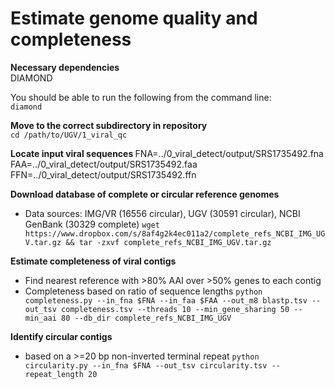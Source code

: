 # Estimate genome quality and completeness

<b>  Necessary dependencies </b>  
DIAMOND   

You should be able to run the following from the command line:  
`diamond`  

<b> Move to the correct subdirectory in repository</b>  
`cd /path/to/UGV/1_viral_qc`  

<b> Locate input viral sequences </b>
FNA=../0_viral_detect/output/SRS1735492.fna
FAA=../0_viral_detect/output/SRS1735492.faa
FFN=../0_viral_detect/output/SRS1735492.ffn

<b> Download database of complete or circular reference genomes </b>
* Data sources: IMG/VR (16556 circular), UGV (30591 circular), NCBI GenBank (30329 complete)
`wget https://www.dropbox.com/s/8af4g2k4ec011a2/complete_refs_NCBI_IMG_UGV.tar.gz && tar -zxvf complete_refs_NCBI_IMG_UGV.tar.gz`

<b> Estimate completeness of viral contigs </b>
* Find nearest reference with >80% AAI over >50% genes to each contig
* Completeness based on ratio of sequence lengths
`python completeness.py --in_fna $FNA --in_faa $FAA --out_m8 blastp.tsv --out_tsv completeness.tsv --threads 10 --min_gene_sharing 50 --min_aai 80 --db_dir complete_refs_NCBI_IMG_UGV`

<b> Identify circular contigs </b>
* based on a >=20 bp non-inverted terminal repeat
`python circularity.py --in_fna $FNA --out_tsv circularity.tsv --repeat_length 20`
